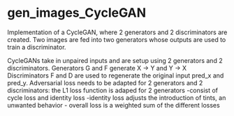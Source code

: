 # gen_images_CycleGAN
Implementation of a CycleGAN, where 2 generators and 2 discriminators are created. Two images are fed into two generators whose outputs are used to train a discriminator. 

CycleGANs take in unpaired inputs and are setup using 2 generators and 2 discriminators.
Generators G and F generate X -> Y and Y -> X 
Discriminators F and D are used to regenerate the original input pred_x and pred_y.
Adversarial loss needs to be adapted for 2 generators and 2 discriminators: the L1 loss function is adaped for 2 generators
    -consist of cycle loss and identity loss
    -identity loss adjusts the introduction of tints, an unwanted behavior
    - overall loss is a weighted sum of the different losses
